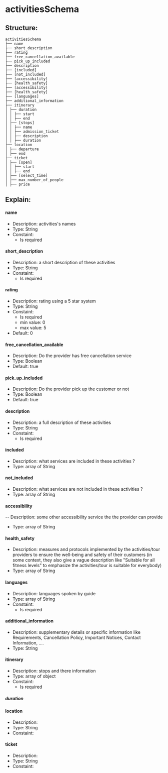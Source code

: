 # activitiesSchema 
## Structure:
```
activitiesSchema
├── name
├── short_description
├── rating
├── free_cancellation_available
├── pick_up_included
├── description
├── [included]
├── [not_included]
├── [accessibility]
├── [health_safety]
├── [accessibility]
├── [health_safety]
├── [languages]
├── additional_information
├── itinerary
│ ├── duration
│ │ ├── start
│ │ ├── end
│ ├── [stops]
│ │ ├── name
│ │ ├── admission_ticket
│ │ ├── description
│ │ ├── duration
├── location
│ ├── departure
│ ├── end
├── ticket
│ ├── [open]
│ │ ├── start
│ │ ├── end
│ ├── [select_time]
│ ├── max_number_of_people
│ ├── price

```
## Explain:
#### **name**
- Description: activities's names
- Type: String
- Constaint: 
  - Is required
#### **short_description**
- Description: a short description of these activities
- Type: String
- Constaint: 
  - Is required
#### **rating**
- Description: rating using a 5 star system
- Type: String
- Constaint: 
  - Is required
  - min value: 0
  - max value: 5
- Default: 0
#### **free_cancellation_available**
- Description: Do the provider has free cancellation service
- Type: Boolean
- Default: true
#### **pick_up_included**
- Description: Do the provider pick up the customer or not 
- Type: Boolean
- Default: true
#### **description**
- Description: a full description of these activities
- Type: String
- Constaint: 
   - Is required
#### **included**
- Description: what services are included in these activities ?
- Type: array of String
#### **not_included**
- Description: what services are not included in these activities ?
- Type: array of String
#### **accessibility**
-- Description:  some other accessibility service the the provider can provide
- Type: array of String
#### **health_safety**
- Description: measures and protocols implemented by the activities/tour providers to ensure the well-being and safety of their customers (in some context, they also give a vague description like "Suitable for all fitness levels" to emphasize the activities/tour is suitable for everybody)
- Type: array of String
#### **languages**
- Description: languages spoken by guide
- Type: array of String
- Constaint: 
  - Is required
#### **additional_information**
- Description: supplementary details or specific information like Requirements, Cancellation Policy, Important Notices, Contact Information, ....
- Type: String
#### **itinerary**
- Description: stops and there information
- Type: array of object
- Constaint: 
  - Is required
##### **duration**
  
#### **location**
- Description: 
- Type: String
- Constaint: 
#### **ticket**
- Description: 
- Type: String
- Constaint: 


